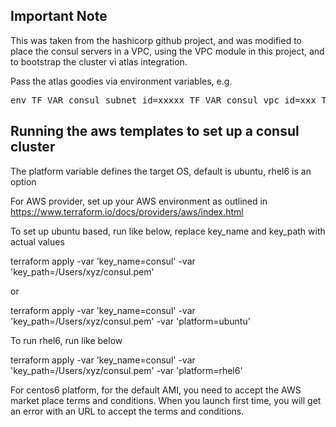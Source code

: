 ## Important Note

This was taken from the hashicorp github project, and was modified to place the consul servers in a VPC, using the VPC module in this project, and to bootstrap
the cluster vi atlas integration.

Pass the atlas goodies via environment variables, e.g.

<pre>
env TF_VAR_consul_subnet_id=xxxxx TF_VAR_consul_vpc_id=xxx TF_VAR_key_name=xxxxx TF_VAR_key_path=xxxx TF_VAR_atlas_id=xxxx TF_VAR_atlas_token=xxxxx terraform apply
</pre>

## Running the aws templates to set up a consul cluster

The platform variable defines the target OS, default is ubuntu, rhel6 is an option

For AWS provider, set up your AWS environment as outlined in https://www.terraform.io/docs/providers/aws/index.html

To set up ubuntu based, run like below, replace key_name and key_path with actual values

terraform apply -var 'key_name=consul' -var 'key_path=/Users/xyz/consul.pem'

or 

terraform apply -var 'key_name=consul' -var 'key_path=/Users/xyz/consul.pem' -var 'platform=ubuntu'

To run rhel6, run like below

terraform apply -var 'key_name=consul' -var 'key_path=/Users/xyz/consul.pem' -var 'platform=rhel6'

For centos6 platform, for the default AMI, you need to accept the AWS market place terms and conditions. When you launch first time, you will get an error with an URL to accept the terms and conditions.